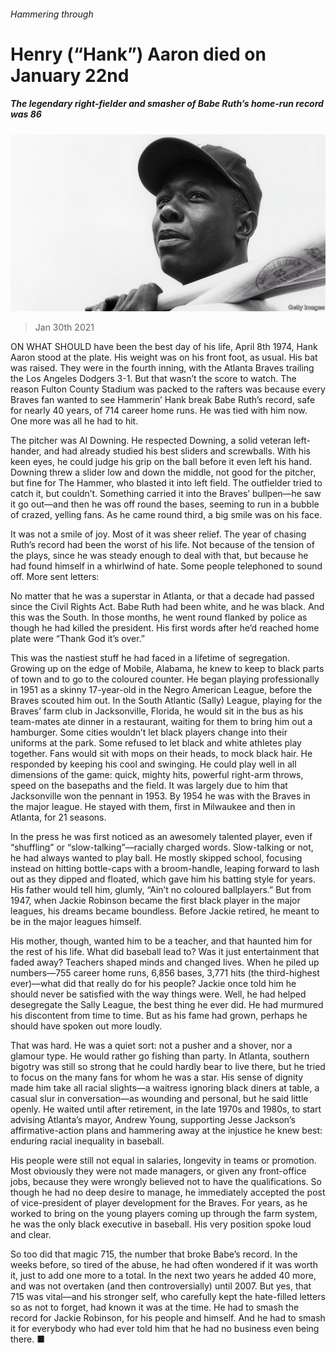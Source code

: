 ###### Hammering through

# Henry (“Hank”) Aaron died on January 22nd 

##### The legendary right-fielder and smasher of Babe Ruth’s home-run record was 86 

![image](images/20210130_OBP001_0.jpg) 

> Jan 30th 2021 


ON WHAT SHOULD have been the best day of his life, April 8th 1974, Hank Aaron stood at the plate. His weight was on his front foot, as usual. His bat was raised. They were in the fourth inning, with the Atlanta Braves trailing the Los Angeles Dodgers 3-1. But that wasn’t the score to watch. The reason Fulton County Stadium was packed to the rafters was because every Braves fan wanted to see Hammerin’ Hank break Babe Ruth’s record, safe for nearly 40 years, of 714 career home runs. He was tied with him now. One more was all he had to hit.


The pitcher was Al Downing. He respected Downing, a solid veteran left-hander, and had already studied his best sliders and screwballs. With his keen eyes, he could judge his grip on the ball before it even left his hand. Downing threw a slider low and down the middle, not good for the pitcher, but fine for The Hammer, who blasted it into left field. The outfielder tried to catch it, but couldn’t. Something carried it into the Braves’ bullpen—he saw it go out—and then he was off round the bases, seeming to run in a bubble of crazed, yelling fans. As he came round third, a big smile was on his face.



It was not a smile of joy. Most of it was sheer relief. The year of chasing Ruth’s record had been the worst of his life. Not because of the tension of the plays, since he was steady enough to deal with that, but because he had found himself in a whirlwind of hate. Some people telephoned to sound off. More sent letters:



No matter that he was a superstar in Atlanta, or that a decade had passed since the Civil Rights Act. Babe Ruth had been white, and he was black. And this was the South. In those months, he went round flanked by police as though he had killed the president. His first words after he’d reached home plate were “Thank God it’s over.”


This was the nastiest stuff he had faced in a lifetime of segregation. Growing up on the edge of Mobile, Alabama, he knew to keep to black parts of town and to go to the coloured counter. He began playing professionally in 1951 as a skinny 17-year-old in the Negro American League, before the Braves scouted him out. In the South Atlantic (Sally) League, playing for the Braves’ farm club in Jacksonville, Florida, he would sit in the bus as his team-mates ate dinner in a restaurant, waiting for them to bring him out a hamburger. Some cities wouldn’t let black players change into their uniforms at the park. Some refused to let black and white athletes play together. Fans would sit with mops on their heads, to mock black hair. He responded by keeping his cool and swinging. He could play well in all dimensions of the game: quick, mighty hits, powerful right-arm throws, speed on the basepaths and the field. It was largely due to him that Jacksonville won the pennant in 1953. By 1954 he was with the Braves in the major league. He stayed with them, first in Milwaukee and then in Atlanta, for 21 seasons.


In the press he was first noticed as an awesomely talented player, even if “shuffling” or “slow-talking”—racially charged words. Slow-talking or not, he had always wanted to play ball. He mostly skipped school, focusing instead on hitting bottle-caps with a broom-handle, leaping forward to lash out as they dipped and floated, which gave him his batting style for years. His father would tell him, glumly, “Ain’t no coloured ballplayers.” But from 1947, when Jackie Robinson became the first black player in the major leagues, his dreams became boundless. Before Jackie retired, he meant to be in the major leagues himself.


His mother, though, wanted him to be a teacher, and that haunted him for the rest of his life. What did baseball lead to? Was it just entertainment that faded away? Teachers shaped minds and changed lives. When he piled up numbers—755 career home runs, 6,856 bases, 3,771 hits (the third-highest ever)—what did that really do for his people? Jackie once told him he should never be satisfied with the way things were. Well, he had helped desegregate the Sally League, the best thing he ever did. He had murmured his discontent from time to time. But as his fame had grown, perhaps he should have spoken out more loudly.


That was hard. He was a quiet sort: not a pusher and a shover, nor a glamour type. He would rather go fishing than party. In Atlanta, southern bigotry was still so strong that he could hardly bear to live there, but he tried to focus on the many fans for whom he was a star. His sense of dignity made him take all racial slights—a waitress ignoring black diners at table, a casual slur in conversation—as wounding and personal, but he said little openly. He waited until after retirement, in the late 1970s and 1980s, to start advising Atlanta’s mayor, Andrew Young, supporting Jesse Jackson’s affirmative-action plans and hammering away at the injustice he knew best: enduring racial inequality in baseball.


His people were still not equal in salaries, longevity in teams or promotion. Most obviously they were not made managers, or given any front-office jobs, because they were wrongly believed not to have the qualifications. So though he had no deep desire to manage, he immediately accepted the post of vice-president of player development for the Braves. For years, as he worked to bring on the young players coming up through the farm system, he was the only black executive in baseball. His very position spoke loud and clear.


So too did that magic 715, the number that broke Babe’s record. In the weeks before, so tired of the abuse, he had often wondered if it was worth it, just to add one more to a total. In the next two years he added 40 more, and was not overtaken (and then controversially) until 2007. But yes, that 715 was vital—and his stronger self, who carefully kept the hate-filled letters so as not to forget, had known it was at the time. He had to smash the record for Jackie Robinson, for his people and himself. And he had to smash it for everybody who had ever told him that he had no business even being there. ■

